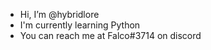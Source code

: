 - Hi, I’m @hybridlore
- I'm currently learning Python
- You can reach me at Falco#3714 on discord

<!---
hybridlore/hybridlore is a ✨ special ✨ repository because its `README.md` (this file) appears on your GitHub profile.
You can click the Preview link to take a look at your changes.
--->
